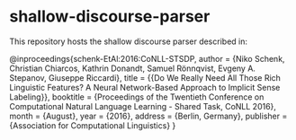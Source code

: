 # shallow-discourse-parser

This repository hosts the shallow discourse parser described in:


@inproceedings{schenk-EtAl:2016:CoNLL-STSDP,
  author    = {Niko Schenk, Christian Chiarcos, Kathrin Donandt, Samuel Rönnqvist, Evgeny A. Stepanov,  Giuseppe Riccardi},
  title     = {{Do We Really Need All Those Rich Linguistic Features? A Neural Network-Based Approach to Implicit Sense Labeling}},
  booktitle = {Proceedings of the Twentieth Conference on Computational Natural Language Learning - Shared Task, CoNLL 2016},
  month     = {August},
  year      = {2016},
  address   = {Berlin, Germany},
  publisher = {Association for Computational Linguistics}
}


